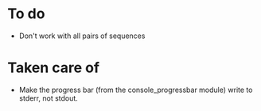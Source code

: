 # To do

* Don't work with all pairs of sequences

# Taken care of

* Make the progress bar (from the console_progressbar module) write to stderr, not stdout.

